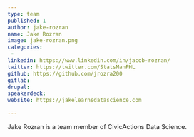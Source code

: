 ```yaml
---
type: team
published: 1
author: jake-rozran
name: Jake Rozran
image: jake-rozran.png
categories:
 - 
linkedin: https://www.linkedin.com/in/jacob-rozran/
twitter: https://twitter.com/StatsManPHL
github: https://github.com/jrozra200
gitlab: 
drupal: 
speakerdeck: 
website: https://jakelearnsdatascience.com

---
```


Jake Rozran is a team member of CivicActions Data Science.
